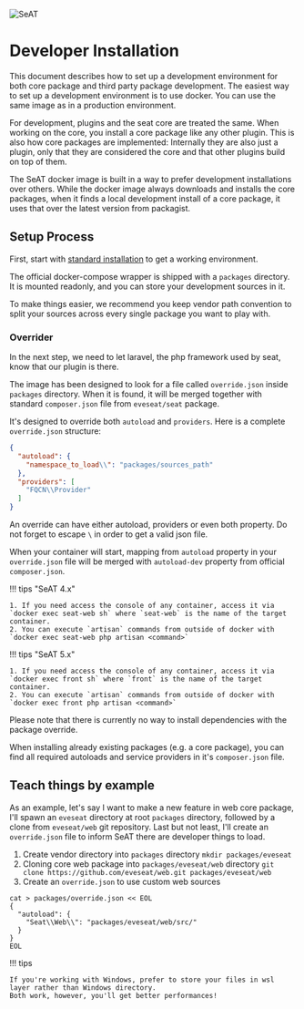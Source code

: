 ![SeAT](https://i.imgur.com/aPPOxSK.png)

# Developer Installation

This document describes how to set up a development environment for both core package and third party package development. 
The easiest way to set up a development environment is to use docker. You can use the same image as in a production environment.

For development, plugins and the seat core are treated the same. When working on the core, you install a core package like
any other plugin. This is also how core packages are implemented: Internally they are also just a plugin, only that they 
are considered the core and that other plugins build on top of them.

The SeAT docker image is built in a way to prefer development installations over others. While the docker image always downloads and installs
the core packages, when it finds a local development install of a core package, it uses that over the latest version from packagist.

## Setup Process

First, start with [standard installation](../installation/docker_installation.md) to get a working environment.

The official docker-compose wrapper is shipped with a `packages` directory.
It is mounted readonly, and you can store your development sources in it.

To make things easier, we recommend you keep vendor path convention to split your sources across every single package you want to play with.

### Overrider
In the next step, we need to let laravel, the php framework used by seat, know that our plugin is there.

The image has been designed to look for a file called `override.json` inside `packages` directory.
When it is found, it will be merged together with standard `composer.json` file from `eveseat/seat` package.

It's designed to override both `autoload` and `providers`.
Here is a complete `override.json` structure:

```json linenums="1"
{
  "autoload": {
    "namespace_to_load\\": "packages/sources_path"
  },
  "providers": [
    "FQCN\\Provider"
  ]
}
```

An override can have either autoload, providers or even both property.
Do not forget to escape `\` in order to get a valid json file.

When your container will start, mapping from `autoload` property in your `override.json` file will be merged with `autoload-dev` property from official `composer.json`.

!!! tips "SeAT 4.x"

    1. If you need access the console of any container, access it via `docker exec seat-web sh` where `seat-web` is the name of the target container.
    2. You can execute `artisan` commands from outside of docker with `docker exec seat-web php artisan <command>`

!!! tips "SeAT 5.x"

    1. If you need access the console of any container, access it via `docker exec front sh` where `front` is the name of the target container.
    2. You can execute `artisan` commands from outside of docker with `docker exec front php artisan <command>`

Please note that there is currently no way to install dependencies with the package override. 

When installing already existing packages (e.g. a core package), you can find all required autoloads and service providers in it's `composer.json` file.

## Teach things by example

As an example, let's say I want to make a new feature in web core package, I'll spawn an `eveseat` directory at root `packages` directory, followed by a clone from `eveseat/web` git repository.
Last but not least, I'll create an `override.json` file to inform SeAT there are developer things to load.

1. Create vendor directory into `packages` directory `mkdir packages/eveseat`
2. Cloning core web package into `packages/eveseat/web` directory `git clone https://github.com/eveseat/web.git packages/eveseat/web`
3. Create an `override.json` to use custom web sources

```shell linenums="1"
cat > packages/override.json << EOL
{
  "autoload": {
    "Seat\\Web\\": "packages/eveseat/web/src/"
  }
}
EOL
```

!!! tips

    If you're working with Windows, prefer to store your files in wsl layer rather than Windows directory.
    Both work, however, you'll get better performances!
